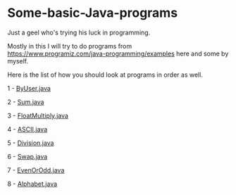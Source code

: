 # Some-basic-Java-programs
Just a geel who's trying his luck in programming.

Mostly in this I will try to do programs from https://www.programiz.com/java-programming/examples here and some by myself.

Here is the list of how you should look at programs in order as well.

1 - [ByUser.java](https://github.com/manthanoice/Some-basic-Java-programs/blob/main/ByUser.java)

2 - [Sum.java](https://github.com/manthanoice/Some-basic-Java-programs/blob/main/Sum.java)

3 - [FloatMultiply.java](https://github.com/manthanoice/Some-basic-Java-programs/blob/main/FloatMultiply.java)

4 - [ASCII.java](https://github.com/manthanoice/Some-basic-Java-programs/blob/main/ASCII.java)

5 - [Division.java](https://github.com/manthanoice/Some-basic-Java-programs/blob/main/Division.java)

6 - [Swap.java](https://github.com/manthanoice/Some-basic-Java-programs/blob/main/Swap.java)

7 - [EvenOrOdd.java](https://github.com/manthanoice/Some-basic-Java-programs/blob/main/EvenOrOdd.java)

8 - [Alphabet.java](https://github.com/manthanoice/Some-basic-Java-programs/blob/main/Alphabet.java)
